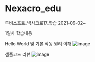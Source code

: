 # Nexacro_edu
투비소프트_넥사크로17_학습
2021-09-02~

1일차 학습내용






Hello World 및 기본 작동 원리 이해
![image](https://user-images.githubusercontent.com/81939547/131802087-f70a0455-6d1b-4805-9299-7063ea93d52e.png)




























샘플코드 리뷰
![image](https://user-images.githubusercontent.com/81939547/131799014-1a680c1e-282c-4b67-925b-c0cbd9e06986.png)
